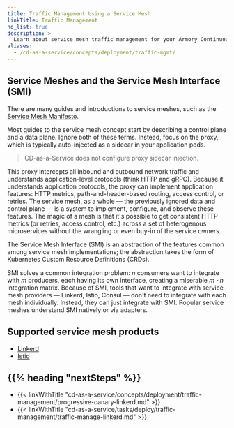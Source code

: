 ```yaml
---
title: Traffic Management Using a Service Mesh
linkTitle: Traffic Management
no_list: true
description: >
  Learn about service mesh traffic management for your Armory Continuous Deployment-as-a-Service canary deployments.
aliases: 
  - /cd-as-a-service/concepts/deployment/traffic-mgmt/
---
```


## Service Meshes and the Service Mesh Interface (SMI)

There are many guides and introductions to service meshes, such as the [Service Mesh Manifesto](https://buoyant.io/service-mesh-manifesto/).

Most guides to the service mesh concept start by describing a control plane and a data plane. Ignore both of these terms. Instead, focus on the proxy, which is typically auto-injected as a sidecar in your application pods.

>CD-as-a-Service does not configure proxy sidecar injection.

This proxy intercepts all inbound and outbound network traffic and understands application-level protocols (think HTTP and gRPC). Because it understands application protocols, the proxy can implement application features: HTTP metrics, path-and-header-based routing, access control, or retries. The service mesh, as a whole — the previously ignored data and control plane — is a system to implement, configure, and observe these features. The magic of a mesh is that it's possible to get consistent HTTP metrics (or retries, access control, etc.) across a set of heterogenous microservices without the wrangling or even buy-in of the service owners.

The Service Mesh Interface (SMI) is an abstraction of the features common among service mesh implementations; the abstraction takes the form of Kubernetes Custom Resource Definitions (CRDs).

SMI solves a common integration problem: _n_ consumers want to integrate with _m_ producers, each having its own interface, creating a miserable _m ⋅ n_ integration matrix. Because of SMI, tools that want to integrate with service mesh providers — Linkerd, Istio, Consul — don't need to integrate with each mesh individually. Instead, they can just integrate with SMI. Popular service meshes understand SMI natively or via adapters.   


## Supported service mesh products

* [Linkerd](https://linkerd.io/)
* [Istio](https://istio.io/)


## {{%  heading "nextSteps" %}}

- {{< linkWithTitle "cd-as-a-service/concepts/deployment/traffic-management/progressive-canary-linkerd.md" >}}
- {{< linkWithTitle "cd-as-a-service/tasks/deploy/traffic-management/traffic-manage-linkerd.md" >}}
